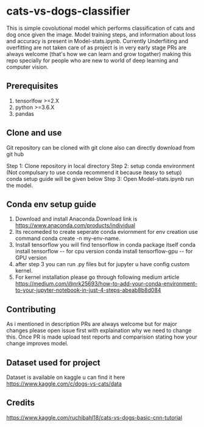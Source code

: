 # cats-vs-dogs-classifier
This is simple covolutional model which performs classification of cats and dog once given the image. Model training steps, and information about loss and accuracy is present in Model-stats.ipynb.
Currently Underfiiting and overfitting are not taken care of as project is in very early stage PRs are always welcome (that's how we can learn and grow togather) making this repo specially for people who are new to world of deep learning and computer vision.

## Prerequisites
1.  tensorlfow >=2.X
2.  python >=3.6.X
3.  pandas

## Clone and use 
Git repository can be cloned with git clone also can directly download from git hub

Step 1: Clone repository in local directory
Step 2: setup conda environment (Not compulsary to use conda recommend it because iteasy to setup)
        conda setup guide will be given below
Step 3: Open Model-stats.ipynb run the model.

## Conda env setup guide
1. Download and install Anaconda.Download link is  https://www.anaconda.com/products/individual
2. Its recomeded to create seperate conda eviornment 
   for env creation use command conda create -n my-env-name.
3. Install tensorflow you will find tensorflow in conda package itself
   conda install tensorflow  -- for cpu version
   conda install tensorflow-gpu -- for GPU version
4. after step 3 you can run .py files but for jupyter u have config custom kernel.
5. For kernel installation please go through following medium article
   https://medium.com/@nrk25693/how-to-add-your-conda-environment-to-your-jupyter-notebook-in-just-4-steps-abeab8b8d084
   

## Contributing
As i mentioned in description PRs are always welcome but for major changes please open issue first with explaination why we need to change this. Once PR is made upload test reports and comparision stating how your change improves model.

## Dataset used for project
Dataset is available on kaggle u can find it here https://www.kaggle.com/c/dogs-vs-cats/data

## Credits

https://www.kaggle.com/ruchibahl18/cats-vs-dogs-basic-cnn-tutorial
